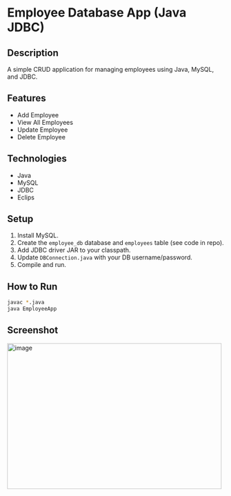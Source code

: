 # Employee Database App (Java JDBC)

## Description
A simple CRUD application for managing employees using Java, MySQL, and JDBC.

## Features
- Add Employee
- View All Employees
- Update Employee
- Delete Employee

## Technologies
- Java
- MySQL
- JDBC
- Eclips

## Setup
1. Install MySQL.
2. Create the `employee_db` database and `employees` table (see code in repo).
3. Add JDBC driver JAR to your classpath.
4. Update `DBConnection.java` with your DB username/password.
5. Compile and run.

## How to Run
```bash
javac *.java
java EmployeeApp
```
## Screenshot
<img width="497" height="338" alt="image" src="https://github.com/user-attachments/assets/859c05ed-5be3-44b8-a48f-aa2a0879d6f4" />

